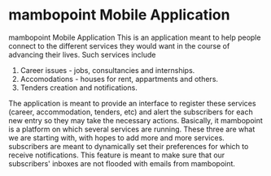 # mambopoint Mobile Application
mambopoint Mobile Application
This is an application meant to help people connect to the different services they would want in the course of advancing their lives. Such services include 
1)	Career issues - jobs, consultancies and internships. 
2)  Accomodations - houses for rent, appartments and others. 
3)  Tenders creation and notifications.

The application is meant to provide an interface to register these services (career, accommodation, tenders, etc) and alert the subscribers for each new entry so they may take the necessary actions. 
Basically, it mambopoint is a platform on which several services are running. These three are what we are starting with, with hopes to add more and more services. 
subscribers are meant to dynamically set their preferences for which to receive notifications. This feature is meant to make sure that our subscribers' inboxes are not flooded with emails from mambopoint. 
